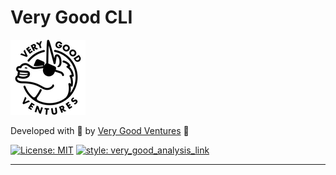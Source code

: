 # Very Good CLI

[![Very Good Ventures](docs/assets/vgv_logo.png)](very_good_ventures_link)

Developed with 💙 by [Very Good Ventures](very_good_ventures_link) 🦄

[![License: MIT][license]](license_link)
[![style: very_good_analysis_link][badge]][badge_link]

---

[badge]: https://img.shields.io/badge/style-very_good_analysis-B22C89.svg
[badge_link]: https://pub.dev/packages/very_good_analysis
[license]: https://img.shields.io/badge/license-MIT-blue.svg
[license_link]: https://opensource.org/licenses/MIT
[very_good_analysis_link]: https://github.com/VeryGoodOpenSource/very_good_analysis
[very_good_ventures_link]: https://verygood.ventures
